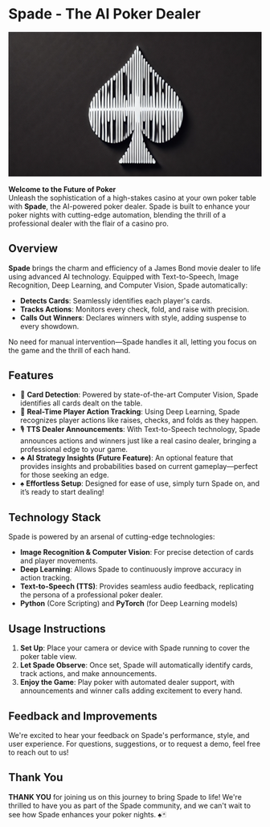# Spade - The AI Poker Dealer

![Spade Logo](images/spade_logo_rectangle.png)

**Welcome to the Future of Poker**  
Unleash the sophistication of a high-stakes casino at your own poker table with **Spade**, the AI-powered poker dealer. Spade is built to enhance your poker nights with cutting-edge automation, blending the thrill of a professional dealer with the flair of a casino pro.

## Overview

**Spade** brings the charm and efficiency of a James Bond movie dealer to life using advanced AI technology. Equipped with Text-to-Speech, Image Recognition, Deep Learning, and Computer Vision, Spade automatically:

- **Detects Cards**: Seamlessly identifies each player's cards.
- **Tracks Actions**: Monitors every check, fold, and raise with precision.
- **Calls Out Winners**: Declares winners with style, adding suspense to every showdown.

No need for manual intervention—Spade handles it all, letting you focus on the game and the thrill of each hand.

## Features

- 🎴 **Card Detection**: Powered by state-of-the-art Computer Vision, Spade identifies all cards dealt on the table.
- 🧠 **Real-Time Player Action Tracking**: Using Deep Learning, Spade recognizes player actions like raises, checks, and folds as they happen.
- 🎙 **TTS Dealer Announcements**: With Text-to-Speech technology, Spade announces actions and winners just like a real casino dealer, bringing a professional edge to your game.
- ♣️ **AI Strategy Insights (Future Feature)**: An optional feature that provides insights and probabilities based on current gameplay—perfect for those seeking an edge.
- ♠️ **Effortless Setup**: Designed for ease of use, simply turn Spade on, and it’s ready to start dealing!

## Technology Stack

Spade is powered by an arsenal of cutting-edge technologies:
- **Image Recognition & Computer Vision**: For precise detection of cards and player movements.
- **Deep Learning**: Allows Spade to continuously improve accuracy in action tracking.
- **Text-to-Speech (TTS)**: Provides seamless audio feedback, replicating the persona of a professional poker dealer.
- **Python** (Core Scripting) and **PyTorch** (for Deep Learning models)

## Usage Instructions

1. **Set Up**: Place your camera or device with Spade running to cover the poker table view.
2. **Let Spade Observe**: Once set, Spade will automatically identify cards, track actions, and make announcements.
3. **Enjoy the Game**: Play poker with automated dealer support, with announcements and winner calls adding excitement to every hand.

## Feedback and Improvements

We're excited to hear your feedback on Spade's performance, style, and user experience. For questions, suggestions, or to request a demo, feel free to reach out to us!

## Thank You

**THANK YOU** for joining us on this journey to bring Spade to life! We're thrilled to have you as part of the Spade community, and we can't wait to see how Spade enhances your poker nights. ♠️🃏


